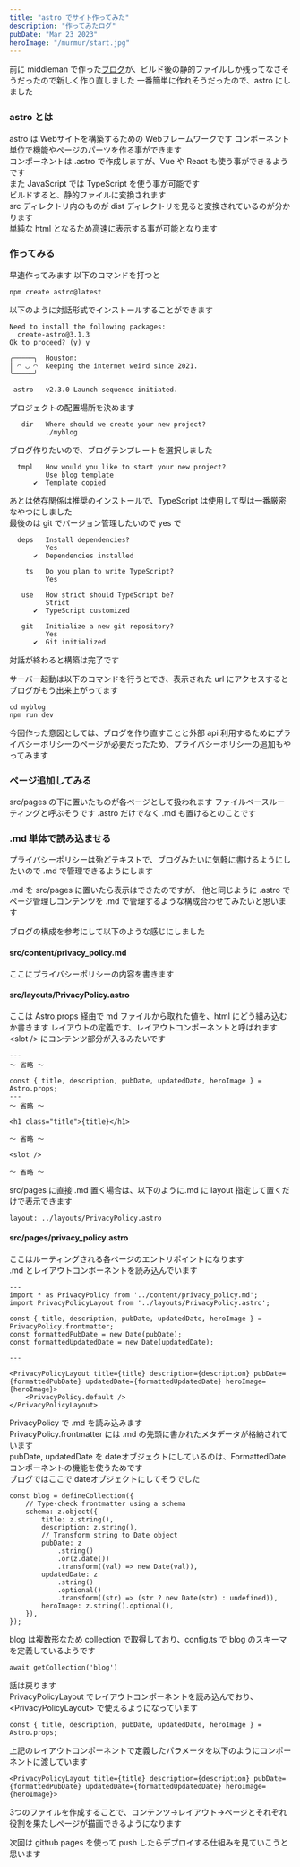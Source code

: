 ```yaml
---
title: "astro でサイト作ってみた"
description: "作ってみたログ"
pubDate: "Mar 23 2023"
heroImage: "/murmur/start.jpg"
---
```


前に middleman で作った[ブログ](http://yulily.github.io/)が、ビルド後の静的ファイルしか残ってなさそうだったので新しく作り直しました
一番簡単に作れそうだったので、astro にしました

### astro とは
astro は Webサイトを構築するための Webフレームワークです
コンポーネント単位で機能やページのパーツを作る事ができます  
コンポーネントは .astro で作成しますが、Vue や React も使う事ができるようです  
また JavaScript では TypeScript を使う事が可能です  
ビルドすると、静的ファイルに変換されます  
src ディレクトリ内のものが dist ディレクトリを見ると変換されているのが分かります  
単純な html となるため高速に表示する事が可能となります

### 作ってみる
早速作ってみます
以下のコマンドを打つと
```
npm create astro@latest
```
以下のように対話形式でインストールすることができます
```
Need to install the following packages:
  create-astro@3.1.3
Ok to proceed? (y) y

╭─────╮  Houston:
│ ◠ ◡ ◠  Keeping the internet weird since 2021.
╰─────╯

 astro   v2.3.0 Launch sequence initiated.
```

プロジェクトの配置場所を決めます
```
   dir   Where should we create your new project?
         ./myblog
```
ブログ作りたいので、ブログテンプレートを選択しました
```
  tmpl   How would you like to start your new project?
         Use blog template
      ✔  Template copied
```
あとは依存関係は推奨のインストールで、TypeScript は使用して型は一番厳密なやつにしました  
最後のは git でバージョン管理したいので yes で
```
  deps   Install dependencies?
         Yes
      ✔  Dependencies installed

    ts   Do you plan to write TypeScript?
         Yes

   use   How strict should TypeScript be?
         Strict
      ✔  TypeScript customized

   git   Initialize a new git repository?
         Yes
      ✔  Git initialized
```
対話が終わると構築は完了です

サーバー起動は以下のコマンドを行うとでき、表示された url にアクセスするとブログがもう出来上がってます
```
cd myblog
npm run dev
```

今回作った意図としては、ブログを作り直すことと外部 api 利用するためにプライバシーポリシーのページが必要だったため、プライバシーポリシーの追加もやってみます

### ページ追加してみる
src/pages の下に置いたものが各ページとして扱われます
ファイルベースルーティングと呼ぶそうです
.astro だけでなく .md も置けるとのことです

### .md 単体で読み込ませる
プライバシーポリシーは殆どテキストで、ブログみたいに気軽に書けるようにしたいので .md で管理できるようにします

.md を src/pages に置いたら表示はできたのですが、
他と同じように .astro でページ管理しコンテンツを .md で管理するような構成合わせてみたいと思います

ブログの構成を参考にして以下のような感じにしました

#### src/content/privacy_policy.md
ここにプライバシーポリシーの内容を書きます

#### src/layouts/PrivacyPolicy.astro
ここは Astro.props 経由で md ファイルから取れた値を、html にどう組み込むか書きます
レイアウトの定義です、レイアウトコンポーネントと呼ばれます
\<slot /> にコンテンツ部分が入るみたいです
```
---
〜 省略 〜

const { title, description, pubDate, updatedDate, heroImage } = Astro.props;
---
〜 省略 〜

<h1 class="title">{title}</h1>

〜 省略 〜

<slot />

〜 省略 〜

```
src/pages に直接 .md 置く場合は、以下のように.md に layout 指定して置くだけで表示できます
```
layout: ../layouts/PrivacyPolicy.astro
```

#### src/pages/privacy_policy.astro
ここはルーティングされる各ページのエントリポイントになります  
.md とレイアウトコンポーネントを読み込んでいます
```
---
import * as PrivacyPolicy from '../content/privacy_policy.md';
import PrivacyPolicyLayout from '../layouts/PrivacyPolicy.astro';

const { title, description, pubDate, updatedDate, heroImage } = PrivacyPolicy.frontmatter;
const formattedPubDate = new Date(pubDate);
const formattedUpdatedDate = new Date(updatedDate);

---

<PrivacyPolicyLayout title={title} description={description} pubDate={formattedPubDate} updatedDate={formattedUpdatedDate} heroImage={heroImage}>
	<PrivacyPolicy.default />
</PrivacyPolicyLayout>
```
PrivacyPolicy で .md を読み込みます  
PrivacyPolicy.frontmatter には .md の先頭に書かれたメタデータが格納されています  
pubDate, updatedDate を dateオブジェクトにしているのは、FormattedDateコンポーネントの機能を使うためです  
ブログではここで dateオブジェクトにしてそうでした
```
const blog = defineCollection({
	// Type-check frontmatter using a schema
	schema: z.object({
		title: z.string(),
		description: z.string(),
		// Transform string to Date object
		pubDate: z
			.string()
			.or(z.date())
			.transform((val) => new Date(val)),
		updatedDate: z
			.string()
			.optional()
			.transform((str) => (str ? new Date(str) : undefined)),
		heroImage: z.string().optional(),
	}),
});
```
blog は複数形なため collection で取得しており、config.ts で blog のスキーマを定義しているようです
```
await getCollection('blog')
```
話は戻ります  
PrivacyPolicyLayout でレイアウトコンポーネントを読み込んでおり、
\<PrivacyPolicyLayout> で使えるようになっています
```
const { title, description, pubDate, updatedDate, heroImage } = Astro.props;
```
上記のレイアウトコンポーネントで定義したパラメータを以下のようにコンポーネントに渡しています
```
<PrivacyPolicyLayout title={title} description={description} pubDate={formattedPubDate} updatedDate={formattedUpdatedDate} heroImage={heroImage}>
```

3つのファイルを作成することで、コンテンツ→レイアウト→ページとそれぞれ役割を果たしページが描画できるようになります

次回は github pages を使って push したらデプロイする仕組みを見ていこうと思います
